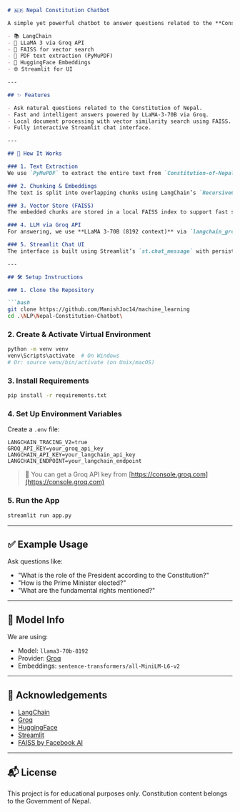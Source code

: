 
```markdown
# 🇳🇵 Nepal Constitution Chatbot

A simple yet powerful chatbot to answer questions related to the **Constitution of Nepal**. Built using:

- 📚 LangChain
- 🦙 LLaMA 3 via Groq API
- 💾 FAISS for vector search
- 📄 PDF text extraction (PyMuPDF)
- 🧠 HuggingFace Embeddings
- 🌐 Streamlit for UI

---

## ✨ Features

- Ask natural questions related to the Constitution of Nepal.
- Fast and intelligent answers powered by LLaMA-3-70B via Groq.
- Local document processing with vector similarity search using FAISS.
- Fully interactive Streamlit chat interface.

---

## 🚀 How It Works

### 1. Text Extraction
We use `PyMuPDF` to extract the entire text from `Constitution-of-Nepal.pdf`.

### 2. Chunking & Embeddings
The text is split into overlapping chunks using LangChain’s `RecursiveCharacterTextSplitter`, then embedded using `HuggingFaceEmbeddings`.

### 3. Vector Store (FAISS)
The embedded chunks are stored in a local FAISS index to support fast similarity-based retrieval.

### 4. LLM via Groq API
For answering, we use **LLaMA 3-70B (8192 context)** via `langchain_groq.ChatGroq`.

### 5. Streamlit Chat UI
The interface is built using Streamlit’s `st.chat_message` with persistent chat history.

---

## 🛠️ Setup Instructions

### 1. Clone the Repository

```bash
git clone https://github.com/ManishJoc14/machine_learning
cd .\NLP\Nepal-Constitution-Chatbot\
````

### 2. Create & Activate Virtual Environment

```bash
python -m venv venv
venv\Scripts\activate  # On Windows
# Or: source venv/bin/activate (on Unix/macOS)
```

### 3. Install Requirements

```bash
pip install -r requirements.txt
```

### 4. Set Up Environment Variables

Create a `.env` file:

```
LANGCHAIN_TRACING_V2=true
GROQ_API_KEY=your_groq_api_key
LANGCHAIN_API_KEY=your_langchain_api_key
LANGCHAIN_ENDPOINT=your_langchain_endpoint
```

> 🔑 You can get a Groq API key from [https://console.groq.com](https://console.groq.com)

### 5. Run the App

```bash
streamlit run app.py
```

---

## ✅ Example Usage

Ask questions like:

- "What is the role of the President according to the Constitution?"
- "How is the Prime Minister elected?"
- "What are the fundamental rights mentioned?"

---

## 🧠 Model Info

We are using:

- Model: `llama3-70b-8192`
- Provider: [Groq](https://groq.com/)
- Embeddings: `sentence-transformers/all-MiniLM-L6-v2`

---

## 📄 Acknowledgements

- [LangChain](https://python.langchain.com/)
- [Groq](https://groq.com/)
- [HuggingFace](https://huggingface.co/)
- [Streamlit](https://streamlit.io/)
- [FAISS by Facebook AI](https://github.com/facebookresearch/faiss)

---

## 📬 License

This project is for educational purposes only. Constitution content belongs to the Government of Nepal.
